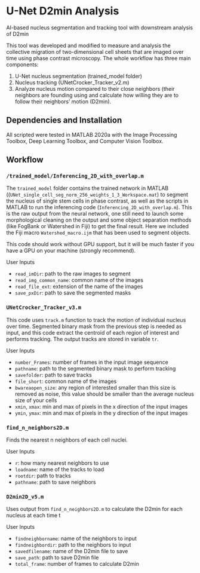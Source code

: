 # U-Net D2min Analysis

AI-based nucleus segmentation and tracking tool with downstream analysis of D2min

This tool was developed and modified to measure and analysis the collective migration of two-dimensional cell sheets that are imaged over time using phase contrast microscopy. The whole workflow has three main components: 

1. U-Net nucleus segmentation (trained_model folder) 
2. Nucleus tracking (UNetCrocker_Tracker_v2.m)
3. Analyze nucleus motion compared to their close neighbors (their neighbors are founding using and calculate how willing they are to follow their neighbors’ motion (D2min). 

## Dependencies and Installation
All scripted were tested in MATLAB 2020a with the Image Processing Toolbox, Deep Learning Toolbox, and Computer Vision Toolbox.

## Workflow

### `/trained_model/Inferencing_2D_with_overlap.m`
The `trained_model` folder contains the trained network in MATLAB ((`UNet_single_cell_seg_norm_256_weights_1_3_Workspace.mat`) to segment the nucleus of single stem cells in phase contrast, as well as the scripts in MATLAB to run the inferencing code (`Inferencing_2D_with_overlap.m`). This is the raw output from the neural network, one still need to launch some morphological cleaning on the output and some object separation methods (like FogBank or Watershed in Fiji) to get the final result. Here we included the Fiji macro `Watershed_macro.ijm` that has been used to segment objects.

This code should work without GPU support, but it will be much faster if you have a GPU on your machine (strongly recommend).

User Inputs
- `read_imDir`: path to the raw images to segment
- `read_img_common_name`: common name of the images
- `read_file_ext`: extension of the name of the images
- `save_pxDir`: path to save the segmented masks

### `UNetCrocker_Tracker_v3.m`
This code uses `track.m` function to track the motion of individual nucleus over time. Segmented binary mask from the previous step is needed as input, and this code extract the centroid of each region of interest and performs tracking. The output tracks are stored in variable `tr`.

User Inputs
- `number_Frames`: number of frames in the input image sequence
- `pathname`: path to the segmented binary mask to perform tracking
- `savefolder`: path to save tracks
- `file_short`: common name of the images
- `bwareaopen_size`: any region of interested smaller than this size is removed as noise, this value should be smaller than the average nucleus size of your cells
- `xmin`, `xmax`: min and max of pixels in the x direction of the input images
- `ymin`, `ymax`: min and max of pixels in the y direction of the input images

### `find_n_neighbors2D.m`
Finds the nearest n neighbors of each cell nuclei. 

User Inputs
- `r`: how many nearest neighbors to use
- `loadname`: name of the tracks to load 
- `rootdir`: path to tracks
- `pathname`: path to save neighbors

### `D2min2D_v5.m`
Uses output from `find_n_neighbors2D.m` to calculate the D2min for each nucleus at each time t

User Inputs
- `findneighborname`: name of the neighbors to input
- `findneighbordir`: path to the neighbors to input
- `savedfilename`: name of the D2min file to save
- `save_path`: path to save D2min file
- `total_frame`: number of frames to calculate D2min
